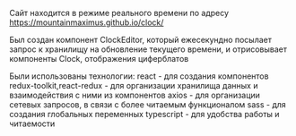 Сайт находится в режиме реального времени по адресу https://mountainmaximus.github.io/clock/

Был создан компонент ClockEditor, который ежесекундно посылает запрос к хранилищу на обновление текущего времени, и отрисовывает компоненты Clock, отображения циферблатов

Были использованы технологии:
react - для создания компонентов
redux-toolkit,react-redux - для организации хранилища данных и взаимодействия с ними из компонентов
axios - для организации сетевых запросов, в связи с более читаемым функционалом
sass - для создания глобальных переменных
typescript - для удобства работы и читаемости
